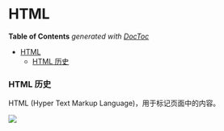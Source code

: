 # HTML

<!-- START doctoc generated TOC please keep comment here to allow auto update -->
<!-- DON'T EDIT THIS SECTION, INSTEAD RE-RUN doctoc TO UPDATE -->
**Table of Contents**  *generated with [DocToc](https://github.com/thlorenz/doctoc)*
- [HTML](#html)
  - [HTML 历史](#html-%E5%8E%86%E5%8F%B2)
<!-- END doctoc generated TOC please keep comment here to allow auto update -->

### HTML 历史

HTML (Hyper Text Markup Language)，用于标记页面中的内容。

![](../img/H/html-history.png)
